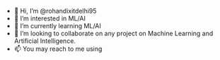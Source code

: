 - 👋 Hi, I’m @rohandixitdelhi95
- 👀 I’m interested in ML/AI
- 🌱 I’m currently learning ML/AI
- 💞️ I’m looking to collaborate on any project on Machine Learning and Artificial Intelligence.
- 📫 You may reach to me using 

<!---
rohandixitdelhi95/rohandixitdelhi95 is a ✨ special ✨ repository because its `README.md` (this file) appears on your GitHub profile.
You can click the Preview link to take a look at your changes.
--->
